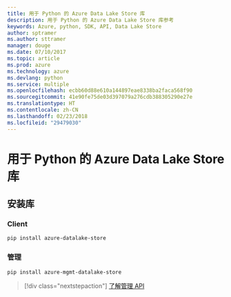 ```yaml
---
title: 用于 Python 的 Azure Data Lake Store 库
description: 用于 Python 的 Azure Data Lake Store 库参考
keywords: Azure, python, SDK, API, Data Lake Store
author: sptramer
ms.author: sttramer
manager: douge
ms.date: 07/10/2017
ms.topic: article
ms.prod: azure
ms.technology: azure
ms.devlang: python
ms.service: multiple
ms.openlocfilehash: ecbb60d88e610a144897eae8338ba2faca568f90
ms.sourcegitcommit: 41e90fe75de03d397079a276cdb388305290e27e
ms.translationtype: HT
ms.contentlocale: zh-CN
ms.lasthandoff: 02/23/2018
ms.locfileid: "29479030"
---
```

# <a name="azure-data-lake-store-libraries-for-python"></a>用于 Python 的 Azure Data Lake Store 库

## <a name="install-the-libraries"></a>安装库
### <a name="client"></a>Client

```bash
pip install azure-datalake-store
```

### <a name="management"></a>管理

```bash
pip install azure-mgmt-datalake-store
```
> [!div class="nextstepaction"]
> [了解管理 API](/python/api/overview/azure/datalakestore/management)
